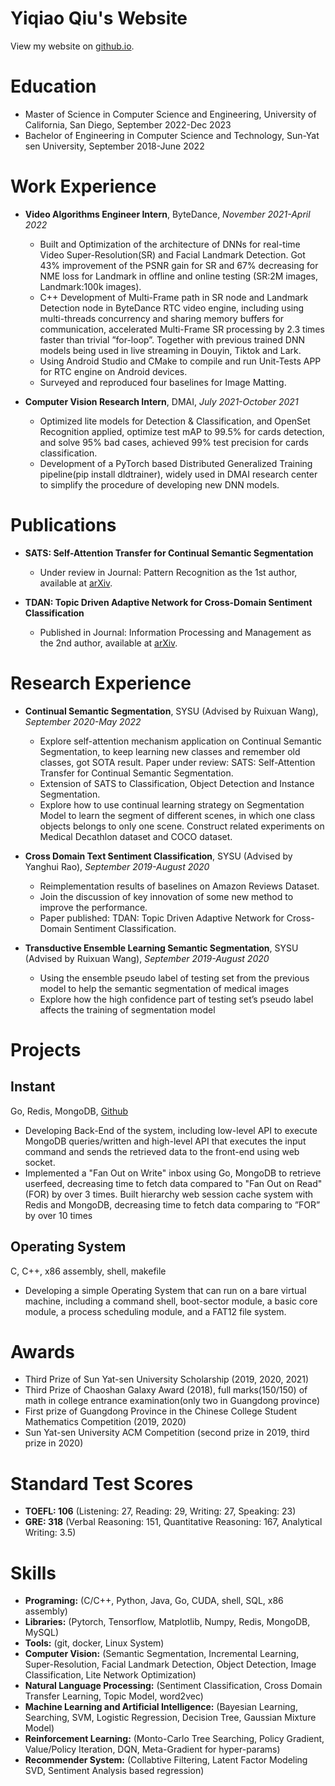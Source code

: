 # Yiqiao Qiu's Website

View my website on [github.io](https://QIU023.github.io).  
<!-- Should run prettier before commit.
```bash
prettier --write ./content
``` -->


# Education

- Master of Science in Computer Science and Engineering, University of California, San Diego, September 2022-Dec 2023
- Bachelor of Engineering in Computer Science and Technology, Sun-Yat sen University, September 2018-June 2022

# Work Experience

- **Video Algorithms Engineer Intern**, ByteDance, _November 2021-April 2022_

  - Built and Optimization of the architecture of DNNs for real-time Video Super-Resolution(SR) and Facial Landmark Detection. Got 43% improvement of the PSNR gain for SR and 67% decreasing for NME loss for Landmark in offline and online testing (SR:2M images, Landmark:100k images).
  - C++ Development of Multi-Frame path in SR node and Landmark Detection node in ByteDance RTC video engine, including using multi-threads concurrency and sharing memory buffers for communication, accelerated Multi-Frame SR processing by 2.3 times faster than trivial ”for-loop”. Together with previous trained DNN models being used in live streaming in Douyin, Tiktok and Lark.
  - Using Android Studio and CMake to compile and run Unit-Tests APP for RTC engine on Android devices.
  - Surveyed and reproduced four baselines for Image Matting.

- **Computer Vision Research Intern**, DMAI, _July 2021-October 2021_
  - Optimized lite models for Detection & Classification, and OpenSet Recognition applied, optimize test mAP to 99.5% for cards detection, and solve 95% bad cases, achieved 99% test precision for cards classification.
  - Development of a PyTorch based Distributed Generalized Training pipeline(pip install dldtrainer), widely used in DMAI research center to simplify the procedure of developing new DNN models.

# Publications

- **SATS: Self-Attention Transfer for Continual Semantic Segmentation**
  - Under review in Journal: Pattern Recognition as the 1st author, available at [arXiv](https://arxiv.org/abs/2203.07667). 
  <!-- - Explore self-attention mechanism application on Continual Semantic Segmentation, to keep learning new classes and remember old classes, got SOTA result.   -->
  
- **TDAN: Topic Driven Adaptive Network for Cross-Domain Sentiment Classification**
  - Published in Journal: Information Processing and Management as the 2nd author, available at [arXiv](https://arxiv.org/abs/2111.14094). 
  <!-- - Reproduce code of four baselines for cross-domain text sentiment classification on Reviews Dataset. -->

# Research Experience

- **Continual Semantic Segmentation**, SYSU (Advised by Ruixuan Wang), _September 2020-May 2022_
  -  Explore self-attention mechanism application on Continual Semantic Segmentation, to keep learning new classes and remember old classes, got SOTA result. Paper under review: SATS: Self-Attention Transfer for Continual Semantic Segmentation.
  -  Extension of SATS to Classification, Object Detection and Instance Segmentation.
  -  Explore how to use continual learning strategy on Segmentation Model to learn the segment of different scenes, in which one class objects belongs to only one scene. Construct related experiments on Medical Decathlon dataset and COCO dataset.

- **Cross Domain Text Sentiment Classification**, SYSU (Advised by Yanghui Rao), _September 2019-August 2020_
  - Reimplementation results of baselines on Amazon Reviews Dataset.
  - Join the discussion of key innovation of some new method to improve the performance.
  - Paper published: TDAN: Topic Driven Adaptive Network for Cross-Domain Sentiment Classification.

- **Transductive Ensemble Learning Semantic Segmentation**, SYSU (Advised by Ruixuan Wang), _September 2019-August 2020_
  - Using the ensemble pseudo label of testing set from the previous model to help the semantic segmentation of medical images  
  - Explore how the high confidence part of testing set’s pseudo label affects the training of segmentation model

# Projects

## Instant 

Go, Redis, MongoDB, [Github](https://github.com/QIU023/instant-go)
- Developing Back-End of the system, including low-level API to execute MongoDB queries/written and high-level API that executes the input command and sends the retrieved data to the front-end using web socket.
- Implemented a "Fan Out on Write" inbox using Go, MongoDB to retrieve userfeed, decreasing time to fetch data compared to "Fan Out on Read"(FOR) by over 3 times. Built hierarchy web session cache system with Redis and MongoDB, decreasing time to fetch data comparing to ”FOR” by over 10 times

## Operating System

C, C++, x86 assembly, shell, makefile
- Developing a simple Operating System that can run on a bare virtual machine, including a command shell, boot-sector module, a basic core module, a process scheduling module, and a FAT12 file system.

# Awards

  - Third Prize of Sun Yat-sen University Scholarship (2019, 2020, 2021)
  - Third Prize of Chaoshan Galaxy Award (2018), full marks(150/150) of math in college entrance examination(only two in Guangdong province)
  - First prize of Guangdong Province in the Chinese College Student Mathematics Competition (2019, 2020)
  - Sun Yat-sen University ACM Competition (second prize in 2019, third prize in 2020)

# Standard Test Scores

- **TOEFL: 106** (Listening: 27, Reading: 29, Writing: 27, Speaking: 23)
- **GRE: 318** (Verbal Reasoning: 151, Quantitative Reasoning: 167, Analytical Writing: 3.5)

# Skills

- **Programing:** (C/C++, Python, Java, Go, CUDA, shell, SQL, x86 assembly)
- **Libraries:** (Pytorch, Tensorflow, Matplotlib, Numpy, Redis, MongoDB, MySQL)
- **Tools:** (git, docker, Linux System)
- **Computer Vision:** (Semantic Segmentation, Incremental Learning, Super-Resolution, Facial Landmark Detection, Object Detection, Image Classification, Lite Network Optimization)
- **Natural Language Processing:** (Sentiment Classification, Cross Domain Transfer Learning, Topic Model, word2vec)
- **Machine Learning and Artificial Intelligence:** (Bayesian Learning, Searching, SVM, Logistic Regression, Decision Tree, Gaussian Mixture Model)
- **Reinforcement Learning:** (Monto-Carlo Tree Searching, Policy Gradient, Value/Policy Iteration, DQN, Meta-Gradient for hyper-params)
- **Recommender System:** (Collabtive Filtering, Latent Factor Modeling SVD, Sentiment Analysis based regression)

